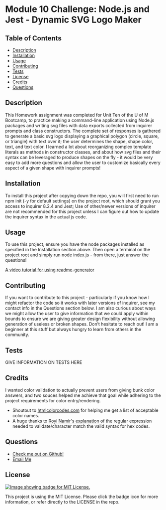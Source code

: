 # Module 10 Challenge: Node.js and Jest - Dynamic SVG Logo Maker

  ## Table of Contents
  - [Description](#description)
  - [Installation](#installation)
  - [Usage](#usage)
  - [Contributing](#contributing)
  - [Tests](#tests)
  - [License](#license)
  - [Credits](#credits)
  - [Questions](#questions)

  ## Description
  This Homework assignment was completed for Unit Ten of the U of M Bootcamp, to practice making a command-line application using Node.js packages and writing svg files with data exports collected from inquirer prompts and class constructors. The complete set of responses is gathered to generate a basic svg logo displaying a graphical polygon (circle, square, or triangle) with text over it; the user determines the shape, shape color, text, and text color. I learned a lot about reorganizing complex template literals as methods in constructor classes, and about how svg files and their syntax can be leveraged to produce shapes on the fly - it would be very easy to add more questions and allow the user to customize basically every aspect of a given shape with inquirer prompts!

  ## Installation
  To install this project after copying down the repo, you will first need to run npm init (-y for default settings) on the project root, which should grant you access to inquirer 8.2.4 and Jest; Use of other/newer versions of inquirer are not recommended for this project unless I can figure out how to update the inquirer syntax in the actual js code.

  ## Usage
  To use this project, ensure you have the node packages installed as specified in the Installation section above. Then open a terminal on the project root and simply run node index.js - from there, just answer the questions!

  [A video tutorial for using readme-generator](https://drive.google.com/file/d/1lYZnOAMy-pIvVc-_zIaOtUkFdfr4m354/view?usp=sharing)

  ## Contributing
  If you want to contribute to this project - particularly if you know how I might refactor the code so it works with later versions of inquirer, see my contact info in the Questions section below. I am also curious about ways we might allow the user to give information that we could apply within bounds to ensure we are giving greater design flexibility without allowing generation of useless or broken shapes. Don’t hesitate to reach out! I am a beginner at this stuff but always hungry to learn from others in the community.

  ## Tests
  GIVE INFORMATION ON TESTS HERE
  
  ## Credits
  I wanted color validation to actually prevent users from giving bunk color answers, and two souces helped me achieve that goal while adhering to the project requirements for color entry/rendering.

  - Shoutout to [htmlcolorcodes.com](https://htmlcolorcodes.com/color-names/) for helping me get a list of acceptable color names.
  - A huge thanks to [Royi Namir's explanation](https://stackoverflow.com/questions/8027423/how-to-check-if-a-string-is-a-valid-hex-color-representation) of the regular expression needed to validate/character match the valid syntax for hex codes.
    
  ## Questions
  - [Check me out on Github!](https://www.github.com/floatingpoint-exaflop)
  - [Email Me](mailto:timscallon1@gmail.com?subject=Hello!)

  ## License
  [![Image showing badge for MIT License.](https://img.shields.io/badge/License-MIT_License-blue)](https://mit-license.org/)
  
  This project is using the MIT License. Please click the badge icon for more information, or refer directly to the LICENSE in the repo.
